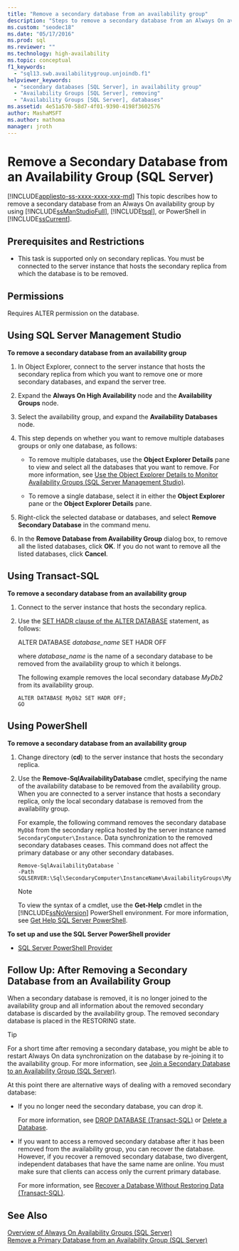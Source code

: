```yaml
---
title: "Remove a secondary database from an availability group"
description: "Steps to remove a secondary database from an Always On availability group using either Transact-SQL (T-SQL), PowerShell, or SQL Server Management Studio."
ms.custom: "seodec18"
ms.date: "05/17/2016"
ms.prod: sql
ms.reviewer: ""
ms.technology: high-availability
ms.topic: conceptual
f1_keywords: 
  - "sql13.swb.availabilitygroup.unjoindb.f1"
helpviewer_keywords: 
  - "secondary databases [SQL Server], in availability group"
  - "Availability Groups [SQL Server], removing"
  - "Availability Groups [SQL Server], databases"
ms.assetid: 4e51a570-58d7-4f01-9390-4198f3602576
author: MashaMSFT
ms.author: mathoma
manager: jroth
---
```

# Remove a Secondary Database from an Availability Group (SQL Server)
[!INCLUDE[appliesto-ss-xxxx-xxxx-xxx-md](../../../includes/appliesto-ss-xxxx-xxxx-xxx-md.md)]
  This topic describes how to remove a secondary database from an Always On availability group by using [!INCLUDE[ssManStudioFull](../../../includes/ssmanstudiofull-md.md)], [!INCLUDE[tsql](../../../includes/tsql-md.md)], or PowerShell in [!INCLUDE[ssCurrent](../../../includes/sscurrent-md.md)].  
   
  
##  <a name="Prerequisites"></a> Prerequisites and Restrictions  
  
-   This task is supported only on secondary replicas. You must be connected to the server instance that hosts the secondary replica from which the database is to be removed.  
  
 
##  <a name="Permissions"></a> Permissions  
 Requires ALTER permission on the database.  
  
##  <a name="SSMSProcedure"></a> Using SQL Server Management Studio  
 **To remove a secondary database from an availability group**  
  
1.  In Object Explorer, connect to the server instance that hosts the secondary replica from which you want to remove one or more secondary databases, and expand the server tree.  
  
2.  Expand the **Always On High Availability** node and the **Availability Groups** node.  
  
3.  Select the availability group, and expand the **Availability Databases** node.  
  
4.  This step depends on whether you want to remove multiple databases groups or only one database, as follows:  
  
    -   To remove multiple databases, use the **Object Explorer Details** pane to view and select all the databases that you want to remove. For more information, see [Use the Object Explorer Details to Monitor Availability Groups &#40;SQL Server Management Studio&#41;](../../../database-engine/availability-groups/windows/use-object-explorer-details-to-monitor-availability-groups.md).  
  
    -   To remove a single database, select it in either the **Object Explorer** pane or the **Object Explorer Details** pane.  
  
5.  Right-click the selected database or databases, and select **Remove Secondary Database** in the command menu.  
  
6.  In the **Remove Database from Availability Group** dialog box, to remove all the listed databases, click **OK**. If you do not want to remove all the listed databases, click **Cancel**.  
  
##  <a name="TsqlProcedure"></a> Using Transact-SQL  
 **To remove a secondary database from an availability group**  
  
1.  Connect to the server instance that hosts the secondary replica.  
  
2.  Use the [SET HADR clause of the ALTER DATABASE](../../../t-sql/statements/alter-database-transact-sql-set-hadr.md) statement, as follows:  
  
     ALTER DATABASE *database_name* SET HADR OFF  
  
     where *database_name* is the name of a secondary database to be removed from the availability group to which it belongs.  
  
     The following example removes the local secondary database *MyDb2* from its availability group.  
  
    ```  
    ALTER DATABASE MyDb2 SET HADR OFF;  
    GO  
    ```  
  
##  <a name="PowerShellProcedure"></a> Using PowerShell  
 **To remove a secondary database from an availability group**  
  
1.  Change directory (**cd**) to the server instance that hosts the secondary replica.  
  
2.  Use the **Remove-SqlAvailabilityDatabase** cmdlet, specifying the name of the availability database to be removed from the availability group. When you are connected to a server instance that hosts a secondary replica, only the local secondary database is removed from the availability group.  
  
     For example, the following command removes the secondary database `MyDb8` from the secondary replica hosted by the server instance named `SecondaryComputer\Instance`. Data synchronization to the removed secondary databases ceases. This command does not affect the primary database or any other secondary databases.  
  
    ```  
    Remove-SqlAvailabilityDatabase `  
    -Path SQLSERVER:\Sql\SecondaryComputer\InstanceName\AvailabilityGroups\MyAg\Databases\MyDb8  
    ```  
  
    > [!NOTE]  
    >  To view the syntax of a cmdlet, use the **Get-Help** cmdlet in the [!INCLUDE[ssNoVersion](../../../includes/ssnoversion-md.md)] PowerShell environment. For more information, see [Get Help SQL Server PowerShell](../../../relational-databases/scripting/get-help-sql-server-powershell.md).  
  
 **To set up and use the SQL Server PowerShell provider**  
  
-   [SQL Server PowerShell Provider](../../../relational-databases/scripting/sql-server-powershell-provider.md)  
  
##  <a name="FollowUp"></a> Follow Up: After Removing a Secondary Database from an Availability Group  
 When a secondary database is removed, it is no longer joined to the availability group and all information about the removed secondary database is discarded by the availability group. The removed secondary database is placed in the RESTORING state.  
  
> [!TIP]  
>  For a short time after removing a secondary database, you might be able to restart Always On data synchronization on the database by re-joining it to the availability group. For more information, see [Join a Secondary Database to an Availability Group &#40;SQL Server&#41;](../../../database-engine/availability-groups/windows/join-a-secondary-database-to-an-availability-group-sql-server.md).  
  
 At this point there are alternative ways of dealing with a removed secondary database:  
  
-   If you no longer need the secondary database, you can drop it.  
  
     For more information, see [DROP DATABASE &#40;Transact-SQL&#41;](../../../t-sql/statements/drop-database-transact-sql.md) or [Delete a Database](../../../relational-databases/databases/delete-a-database.md).  
  
-   If you want to access a removed secondary database after it has been removed from the availability group, you can recover the database. However, if you recover a removed secondary database, two divergent, independent databases that have the same name are online. You must make sure that clients can access only the current primary database.  
  
     For more information, see [Recover a Database Without Restoring Data &#40;Transact-SQL&#41;](../../../relational-databases/backup-restore/recover-a-database-without-restoring-data-transact-sql.md).  
  
## See Also  
 [Overview of Always On Availability Groups &#40;SQL Server&#41;](../../../database-engine/availability-groups/windows/overview-of-always-on-availability-groups-sql-server.md)   
 [Remove a Primary Database from an Availability Group &#40;SQL Server&#41;](../../../database-engine/availability-groups/windows/remove-a-primary-database-from-an-availability-group-sql-server.md)  
  
  
